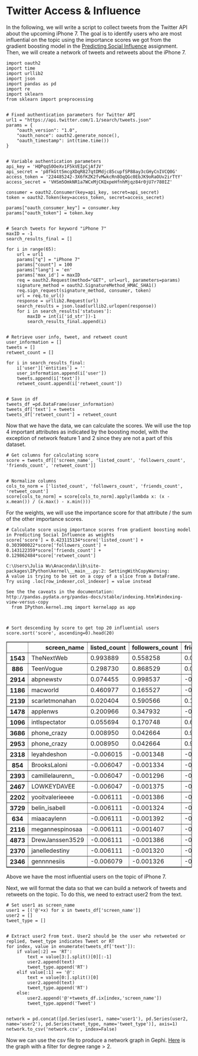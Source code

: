 
# Twitter Access & Influence

In the following, we will write a script to collect tweets from the Twitter API about the upcoming iPhone 7. The goal is to identify users who are most influential on the topic using the importance scores we got from the gradient boosting model in the [Predicting Social Influence](https://github.com/juliaawu/mis184n-social-media-analytics/tree/master/predicting-social-influence) assignment. Then, we will create a network of tweets and retweets about the iPhone 7.


    import oauth2
    import time
    import urllib2
    import json
    import pandas as pd
    import re
    import sklearn
    from sklearn import preprocessing


    # Fixed authentication parameters for Twitter API
    url1 = "https://api.twitter.com/1.1/search/tweets.json"
    params = {
        "oauth_version": "1.0",
        "oauth_nonce": oauth2.generate_nonce(),
        "oauth_timestamp": int(time.time())
    }


    # Variable authentication parameters
    api_key = 'HQPqqS0OeXv1F5kVEIpCjAfJV'
    api_secret = 'p8fkGtt5mcgXDqR827qtDMdjc85cupfSP88ay3cGHyCnIVCQ0G'
    access_token = '224485242-3X6fKZK2fvMwkcRn8OqQGc0EbJK9oRaOUv2irTtY'
    access_secret = 'VHSm5OmkNR1a7WCxMjCKQxpeHfnhMjqz84r0jU7r780IZ'
    
    consumer = oauth2.Consumer(key=api_key, secret=api_secret)
    token = oauth2.Token(key=access_token, secret=access_secret)
    
    params["oauth_consumer_key"] = consumer.key
    params["oauth_token"] = token.key


    # Search tweets for keyword "iPhone 7"
    maxID = -1
    search_results_final = []
    
    for i in range(65):
        url = url1
        params["q"] = "iPhone 7"
        params["count"] = 100
        params["lang"] = 'en'
        params['max_id'] = maxID
        req = oauth2.Request(method="GET", url=url, parameters=params)
        signature_method = oauth2.SignatureMethod_HMAC_SHA1()
        req.sign_request(signature_method, consumer, token)
        url = req.to_url()
        response = urllib2.Request(url)
        search_results = json.load(urllib2.urlopen(response))
        for i in search_results['statuses']:
            maxID = int(i['id_str'])-1
            search_results_final.append(i)


    # Retrieve user info, tweet, and retweet count
    user_information = []
    tweets = []
    retweet_count = []
    
    for i in search_results_final:
        i['user']['entities'] = ''
        user_information.append(i['user'])
        tweets.append(i['text'])
        retweet_count.append(i['retweet_count'])


    # Save in df
    tweets_df =pd.DataFrame(user_information)
    tweets_df['text'] = tweets
    tweets_df['retweet_count'] = retweet_count

Now that we have the data, we can calculate the scores. We will use the top 4 important attributes as indicated by the boosting model, with the exception of network feature 1 and 2 since they are not a part of this dataset.


    # Get columns for calculating score
    score = tweets_df[['screen_name', 'listed_count', 'followers_count', 'friends_count', 'retweet_count']]


    # Normalize columns
    cols_to_norm = ['listed_count', 'followers_count', 'friends_count', 'retweet_count']
    score[cols_to_norm] = score[cols_to_norm].apply(lambda x: (x - x.mean()) / (x.max() - x.min()))

For the weights, we will use the importance score for that attribute / the sum of the other importance scores.


    # Calculate score using importance scores from gradient boosting model in Predicting Social Influence as weights
    score['score'] = 0.423115134*score['listed_count'] + 0.303900022*score['followers_count'] + 0.143122359*score['friends_count'] + 0.129862484*score['retweet_count']

    C:\Users\Julia Wu\Anaconda\lib\site-packages\IPython\kernel\__main__.py:2: SettingWithCopyWarning: 
    A value is trying to be set on a copy of a slice from a DataFrame.
    Try using .loc[row_indexer,col_indexer] = value instead
    
    See the the caveats in the documentation: http://pandas.pydata.org/pandas-docs/stable/indexing.html#indexing-view-versus-copy
      from IPython.kernel.zmq import kernelapp as app
    


    # Sort descending by score to get top 20 influential users
    score.sort('score', ascending=0).head(20)




<div>
<table border="1" class="dataframe">
  <thead>
    <tr style="text-align: right;">
      <th></th>
      <th>screen_name</th>
      <th>listed_count</th>
      <th>followers_count</th>
      <th>friends_count</th>
      <th>retweet_count</th>
      <th>score</th>
    </tr>
  </thead>
  <tbody>
    <tr>
      <th>1543</th>
      <td>TheNextWeb</td>
      <td>0.993889</td>
      <td>0.558258</td>
      <td>0.001409</td>
      <td>-0.062545</td>
      <td>0.582264</td>
    </tr>
    <tr>
      <th>886</th>
      <td>TeenVogue</td>
      <td>0.298730</td>
      <td>0.868529</td>
      <td>0.012519</td>
      <td>-0.062740</td>
      <td>0.383987</td>
    </tr>
    <tr>
      <th>2914</th>
      <td>abpnewstv</td>
      <td>0.074455</td>
      <td>0.998537</td>
      <td>-0.005915</td>
      <td>-0.063175</td>
      <td>0.325908</td>
    </tr>
    <tr>
      <th>1186</th>
      <td>macworld</td>
      <td>0.460977</td>
      <td>0.165527</td>
      <td>-0.002704</td>
      <td>-0.062871</td>
      <td>0.236799</td>
    </tr>
    <tr>
      <th>2139</th>
      <td>scarletmonahan</td>
      <td>0.020404</td>
      <td>0.590566</td>
      <td>0.164909</td>
      <td>-0.063240</td>
      <td>0.203496</td>
    </tr>
    <tr>
      <th>1478</th>
      <td>applenws</td>
      <td>0.200966</td>
      <td>0.347932</td>
      <td>-0.006379</td>
      <td>-0.062437</td>
      <td>0.181747</td>
    </tr>
    <tr>
      <th>1096</th>
      <td>intlspectator</td>
      <td>0.055694</td>
      <td>0.170748</td>
      <td>0.621862</td>
      <td>-0.061395</td>
      <td>0.156485</td>
    </tr>
    <tr>
      <th>3686</th>
      <td>phone_crazy</td>
      <td>0.008950</td>
      <td>0.042664</td>
      <td>0.993368</td>
      <td>-0.063261</td>
      <td>0.150710</td>
    </tr>
    <tr>
      <th>2953</th>
      <td>phone_crazy</td>
      <td>0.008950</td>
      <td>0.042664</td>
      <td>0.993368</td>
      <td>-0.063261</td>
      <td>0.150710</td>
    </tr>
    <tr>
      <th>2318</th>
      <td>leyahdeshon</td>
      <td>-0.006015</td>
      <td>-0.001348</td>
      <td>-0.002888</td>
      <td>0.936739</td>
      <td>0.118279</td>
    </tr>
    <tr>
      <th>854</th>
      <td>BrooksLaloni</td>
      <td>-0.006047</td>
      <td>-0.001334</td>
      <td>-0.003332</td>
      <td>0.936739</td>
      <td>0.118207</td>
    </tr>
    <tr>
      <th>2393</th>
      <td>camillelaurenn_</td>
      <td>-0.006047</td>
      <td>-0.001296</td>
      <td>-0.003455</td>
      <td>0.936739</td>
      <td>0.118200</td>
    </tr>
    <tr>
      <th>2467</th>
      <td>LOWKEYDAVEE</td>
      <td>-0.006047</td>
      <td>-0.001375</td>
      <td>-0.003961</td>
      <td>0.936739</td>
      <td>0.118104</td>
    </tr>
    <tr>
      <th>2202</th>
      <td>yooitvalerieeee</td>
      <td>-0.006111</td>
      <td>-0.001386</td>
      <td>-0.004132</td>
      <td>0.936739</td>
      <td>0.118049</td>
    </tr>
    <tr>
      <th>3729</th>
      <td>belin_isabell</td>
      <td>-0.006111</td>
      <td>-0.001324</td>
      <td>-0.004309</td>
      <td>0.936739</td>
      <td>0.118043</td>
    </tr>
    <tr>
      <th>634</th>
      <td>miaacaylenn</td>
      <td>-0.006111</td>
      <td>-0.001392</td>
      <td>-0.004446</td>
      <td>0.936739</td>
      <td>0.118003</td>
    </tr>
    <tr>
      <th>2116</th>
      <td>megannespinosaa</td>
      <td>-0.006111</td>
      <td>-0.001407</td>
      <td>-0.004439</td>
      <td>0.936739</td>
      <td>0.117999</td>
    </tr>
    <tr>
      <th>4873</th>
      <td>DrewJanssen3529</td>
      <td>-0.006111</td>
      <td>-0.001386</td>
      <td>-0.004624</td>
      <td>0.936739</td>
      <td>0.117979</td>
    </tr>
    <tr>
      <th>2370</th>
      <td>janelledestiny</td>
      <td>-0.006111</td>
      <td>-0.001320</td>
      <td>-0.005013</td>
      <td>0.936739</td>
      <td>0.117943</td>
    </tr>
    <tr>
      <th>2346</th>
      <td>gennnnesiis</td>
      <td>-0.006079</td>
      <td>-0.001326</td>
      <td>-0.005225</td>
      <td>0.936739</td>
      <td>0.117925</td>
    </tr>
  </tbody>
</table>
</div>



Above we have the most influential users on the topic of iPhone 7.

Next, we will format the data so that we can build a network of tweets and retweets on the topic. To do this, we need to extract user2 from the text.


    # Set user1 as screen_name
    user1 = [('@'+x) for x in tweets_df['screen_name']]
    user2 = []
    tweet_type = []


    # Extract user2 from text. User2 should be the user who retweeted or replied, tweet_type indicates Tweet or RT
    for index, value in enumerate(tweets_df['text']):
        if value[:2] == 'RT':
            text = value[3:].split()[0][:-1]
            user2.append(text)
            tweet_type.append('RT')
        elif value[:1] == '@':
            text = value[0:].split()[0]
            user2.append(text)
            tweet_type.append('RT')
        else:
            user2.append('@'+tweets_df.ix[index,'screen_name'])
            tweet_type.append('Tweet')    


    network = pd.concat([pd.Series(user1, name='user1'), pd.Series(user2, name='user2'), pd.Series(tweet_type, name='tweet_type')], axis=1)
    network.to_csv('network.csv', index=False)

Now we can use the csv file to produce a network graph in Gephi. [Here](https://github.com/juliaawu/mis184n-social-media-analytics/blob/master/twitter-access-and-influence/network.PNG) is the graph with a filter for degree range > 2.
